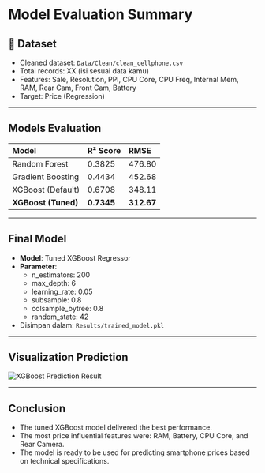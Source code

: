 # Model Evaluation Summary

## 📄 Dataset
- Cleaned dataset: `Data/Clean/clean_cellphone.csv`
- Total records: XX (isi sesuai data kamu)
- Features: Sale, Resolution, PPI, CPU Core, CPU Freq, Internal Mem, RAM, Rear Cam, Front Cam, Battery
- Target: Price (Regression)

---

## Models Evaluation

| Model               | R² Score | RMSE    |
|:--------------------|:----------|:-----------|
| Random Forest        | 0.3825   | 476.80 |
| Gradient Boosting    | 0.4434   | 452.68 |
| XGBoost (Default)    | 0.6708   | 348.11 |
| **XGBoost (Tuned)**  | **0.7345** | **312.67** |

---

## Final Model
- **Model**: Tuned XGBoost Regressor
- **Parameter**:
  - n_estimators: 200
  - max_depth: 6
  - learning_rate: 0.05
  - subsample: 0.8
  - colsample_bytree: 0.8
  - random_state: 42
- Disimpan dalam: `Results/trained_model.pkl`

---

## Visualization Prediction

![XGBoost Prediction Result](MobilePhonePricePrediction/Results/xgb_prediction_vs_actual.png)

---

## Conclusion
- The tuned XGBoost model delivered the best performance.
- The most price influential features were: RAM, Battery, CPU Core, and Rear Camera.
- The model is ready to be used for predicting smartphone prices based on technical specifications.

